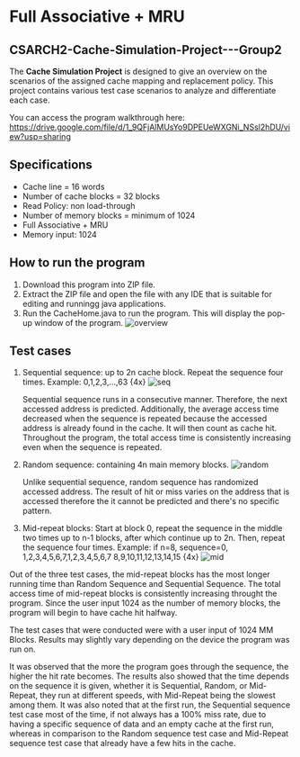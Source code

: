# Full Associative + MRU
## CSARCH2-Cache-Simulation-Project---Group2
 The **Cache Simulation Project** is designed to give an overview on the scenarios of the assigned cache mapping and replacement policy. This project contains various test case scenarios to analyze and differentiate each case.

You can access the program walkthrough here: https://drive.google.com/file/d/1_9QFjAlMUsYo9DPEUeWXGNi_NSsl2hDU/view?usp=sharing
 
 ## Specifications
 * Cache line = 16 words
 * Number of cache blocks = 32 blocks
 * Read Policy: non load-through
 * Number of memory blocks = minimum of 1024
 * Full Associative + MRU
 * Memory input: 1024

## How to run the program
 1. Download this program into ZIP file. 
 2. Extract the ZIP file and open the file with any IDE that is suitable for editing and runningg java applications.
 3. Run the CacheHome.java to run the program. This will display the pop-up window of the program.
    ![overview](https://github.com/user-attachments/assets/a197d4d1-641e-43a0-b569-5fe7953f7fd6)
 
 ## Test cases
 1. Sequential sequence: up to 2n cache block. Repeat the sequence four times. Example: 0,1,2,3,...,63 {4x}
    ![seq](https://github.com/user-attachments/assets/7f410792-ed76-4b8d-bbb6-dc1f94604579)
    
    Sequential sequence runs in a consecutive manner. Therefore, the next accessed address is predicted. Additionally, the average access time decreased when the sequence is repeated because the accessed address is already found in the cache. It will then count as cache hit. Throughout the program, the total access time is consistently increasing even when the sequence is repeated. 
    
 3. Random sequence: containing 4n main memory blocks.
    ![random](https://github.com/user-attachments/assets/694ecef6-4dfa-40eb-972e-1301195662a6)
    
    Unlike sequential sequence, random sequence has randomized accessed address. The result of hit or miss varies on the address that is accessed therefore the it cannot be predicted and there's no specific pattern. 

 3. Mid-repeat blocks: Start at block 0, repeat the sequence in the middle two times up to n-1 blocks, after which continue up to 2n. Then, repeat the sequence four times. Example: if n=8, sequence=0, 1,2,3,4,5,6,7,1,2,3,4,5,6,7 8,9,10,11,12,13,14,15 {4x}
   ![mid](https://github.com/user-attachments/assets/3426d231-6e4b-4bf5-86b7-97fbb4fa33b6)

  Out of the three test cases, the mid-repeat blocks has the most longer running time than Random Sequence and Sequential Sequence. The total access time of mid-repeat blocks is consistently increasing throught the program. Since the user input 1024 as the number of memory blocks, the program will begin to have cache hit halfway. 

The test cases that were conducted were with a user input of 1024 MM Blocks. Results may slightly vary depending on the device the program was run on.

It was observed that the more the program goes through the sequence, the higher the hit rate becomes. The results also showed that the time depends on the sequence it is given, whether it is Sequential, Random, or Mid-Repeat, they run at different speeds, with Mid-Repeat being the slowest among them. It was also noted that at the first run, the Sequential sequence test case most of the time, if not always has a 100% miss rate, due to having a specific sequence of data and an empty cache at the first run, whereas in comparison to the Random sequence test case and Mid-Repeat sequence test case that already have a few hits in the cache.


